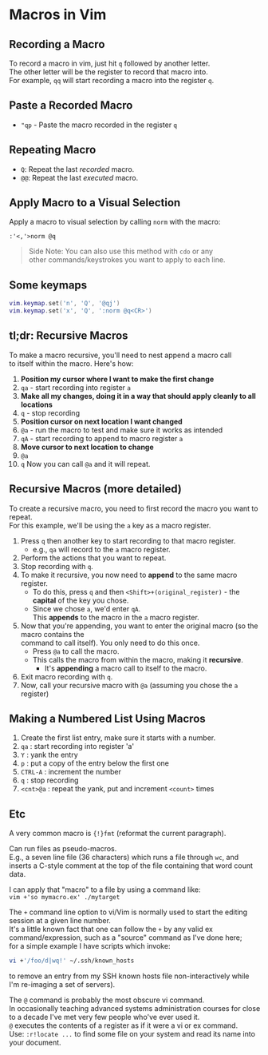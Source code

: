 
# Macros in Vim  

## Recording a Macro  

To record a macro in vim, just hit `q` followed by another letter.  
The other letter will be the register to record that macro into.  
For example, `qq` will start recording a macro into the register `q`.  


## Paste a Recorded Macro  
* `"qp` - Paste the macro recorded in the register `q`

## Repeating Macro  
* `Q`: Repeat the last *recorded* macro.  
* `@@`: Repeat the last *executed* macro.  


## Apply Macro to a Visual Selection  
Apply a macro to visual selection by calling `norm` with the macro:  
```vim  
:'<,'>norm @q  
```
> Side Note: You can also use this method with `cdo` or any  
> other commands/keystrokes you want to apply to each line.  


## Some keymaps  
```lua  
vim.keymap.set('n', 'Q', '@qj')  
vim.keymap.set('x', 'Q', ':norm @q<CR>')  
```


## tl;dr: Recursive Macros  
To make a macro recursive, you'll need to nest append a macro call  
to itself within the macro. 
Here's how:  
1.  **Position my cursor where I want to make the first change**  
2.  `qa` - start recording into register `a`
3.  **Make all my changes, doing it in a way that should apply cleanly to all locations**  
4.  `q` - stop recording  
5.  **Position cursor on next location I want changed**  
6.  `@a` - run the macro to test and make sure it works as intended  
7.  `qA` - start recording to append to macro register `a`
8.  **Move cursor to next location to change**  
9.  `@a`
10. `q`
Now you can call `@a` and it will repeat.  

## Recursive Macros (more detailed)  
To create a recursive macro, you need to first record the macro you want to repeat.  
For this example, we'll be using the `a` key as a macro register.  
1. Press `q` then another key to start recording to that macro register.  
    * e.g., `qa` will record to the `a` macro register.  
1. Perform the actions that you want to repeat.  
1. Stop recording with `q`.  
1. To make it recursive, you now need to **append** to the same macro register.  
    * To do this, press `q` and then `<Shift>+(original_register)` - the **capital** 
      of the key you chose.  
    * Since we chose `a`, we'd enter `qA`.  
      This **appends** to the macro in the `a` macro register.  
1. Now that you're appending, you want to enter the original macro (so the macro contains the  
   command to call itself). You only need to do this once.  
    * Press `@a` to call the macro.  
    * This calls the macro from within the macro, making it **recursive**.  
        * It's **appending** a macro call to itself to the macro.  
1. Exit macro recording with `q`.  
1. Now, call your recursive macro with `@a` (assuming you chose the `a` register)  


## Making a Numbered List Using Macros
1. Create the first list entry, make sure it starts with a number.
2. `qa`	     : start recording into register 'a'
3. `Y`	     : yank the entry
4. `p`	     : put a copy of the entry below the first one
5. `CTRL-A`  : increment the number
6. `q`	     : stop recording
7. `<cnt>@a` : repeat the yank, put and increment `<count>` times



## Etc  

A very common macro is `{!}fmt` (reformat the current paragraph).  

Can run files as pseudo-macros.  
E.g., a seven line file (36 characters) which runs a file through `wc`,
  and inserts a C-style comment at the top of the file containing that 
  word count data.  

I can apply that "macro" to a file by using a command like:  
`vim +'so mymacro.ex' ./mytarget`


The `+` command line option to vi/Vim is normally used to start the editing session at a given line number.  
It's a little known fact that one can follow the `+` by any valid ex command/expression,
such as a "source" command as I've done here;  
for a simple example I have scripts which invoke:  
```bash  
vi +'/foo/d|wq!' ~/.ssh/known_hosts 
```
to remove an entry from my SSH known hosts file non-interactively 
while I'm re-imaging a set of servers).  


The `@` command is probably the most obscure vi command.  
In occasionally teaching advanced systems administration courses for close to a decade I've met very few people who've ever used it.  
`@` executes the contents of a register as if it were a vi or ex command.  
Use: `:r!locate ...` to find some file on your system and read its name into your document.  





